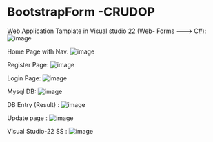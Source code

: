 # BootstrapForm -CRUDOP


Web Application Tamplate in Visual studio 22 (Web- Forms ---> C#): 
![image](https://github.com/amanrc2803/BootstrapForm--CRUDOP/assets/49023272/b5357695-b84c-4259-9cbe-f4693872256a)


Home Page with Nav:
![image](https://github.com/amanrc2803/BootstrapForm--CRUDOP/assets/49023272/0aba01f8-b0a5-473c-9d22-cfe0108ab4c7)

Register Page: 
![image](https://github.com/amanrc2803/BootstrapForm--CRUDOP/assets/49023272/cbae5f8d-d184-46e7-9913-3f0e3392f585)

Login Page:                              ![image](https://github.com/amanrc2803/BootstrapForm--CRUDOP/assets/49023272/5a57fbc3-bb96-4993-ae7f-725e14647e6a)

Mysql DB:                                ![image](https://github.com/amanrc2803/BootstrapForm--CRUDOP/assets/49023272/f1491ad4-cf28-4008-9ebf-6b45b3c88b12)


DB Entry (Result) :                      ![image](https://github.com/amanrc2803/BootstrapForm--CRUDOP/assets/49023272/95e27a8c-093c-469e-b84f-654793864abf)


Update page :                            ![image](https://github.com/amanrc2803/BootstrapForm--CRUDOP/assets/49023272/61d27762-1e3e-4549-bf7b-267fee2f0453)


Visual Studio-22 SS :                    ![image](https://github.com/amanrc2803/BootstrapForm--CRUDOP/assets/49023272/2e89b45d-0ac5-4447-b947-3932c14f543e)







